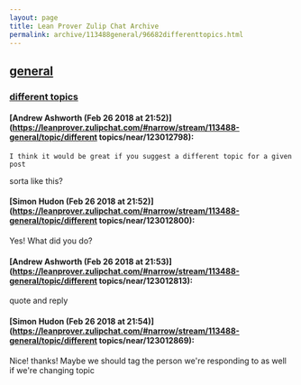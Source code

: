 ```yaml
---
layout: page
title: Lean Prover Zulip Chat Archive 
permalink: archive/113488general/96682differenttopics.html
---
```


## [general](index.html)
### [different topics](96682differenttopics.html)

#### [Andrew Ashworth (Feb 26 2018 at 21:52)](https://leanprover.zulipchat.com/#narrow/stream/113488-general/topic/different topics/near/123012798):
```quote
I think it would be great if you suggest a different topic for a given post
```
sorta like this?

#### [Simon Hudon (Feb 26 2018 at 21:52)](https://leanprover.zulipchat.com/#narrow/stream/113488-general/topic/different topics/near/123012800):
Yes! What did you do?

#### [Andrew Ashworth (Feb 26 2018 at 21:53)](https://leanprover.zulipchat.com/#narrow/stream/113488-general/topic/different topics/near/123012813):
quote and reply

#### [Simon Hudon (Feb 26 2018 at 21:54)](https://leanprover.zulipchat.com/#narrow/stream/113488-general/topic/different topics/near/123012869):
Nice! thanks! Maybe we should tag the person we're responding to as well if we're changing topic


